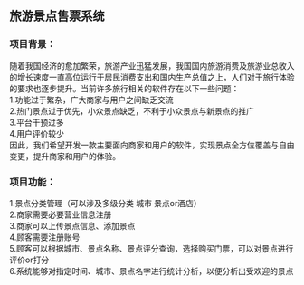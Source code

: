 
## 旅游景点售票系统

### 项目背景：
随着我国经济的愈加繁荣，旅游产业迅猛发展，我国国内旅游消费及旅游业总收入的增长速度一直高位运行于居民消费支出和国内生产总值之上，人们对于旅行体验的要求也逐步提升。当前许多旅行相关的软件存在以下一些问题：<br />
1.功能过于繁杂，广大商家与用户之间缺乏交流 <br />
2.热门景点过于优先，小众景点缺乏，不利于小众景点与新景点的推广 <br />
3.平台干预过多 <br />
4.用户评价较少 <br />
因此，我们希望开发一款主要面向商家和用户的软件，实现景点全方位覆盖与自由变更，提升商家和用户的体验。

### 项目功能：
1.景点分类管理（可以涉及多级分类 城市 景点or酒店）<br />
2.商家需要必要营业信息注册<br />
3.商家可以上传景点信息、添加景点<br />
4.顾客需要注册账号<br />
5.顾客可以根据城市、景点名称、景点评分查询，选择购买门票，可以对景点进行评价or打分<br />
6.系统能够对指定时间、城市、景点名字进行统计分析，以便分析出受欢迎的景点<br />
